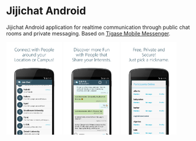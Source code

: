 # Jijichat Android #

Jijichat Android application for realtime communication through public chat rooms and private messaging. Based on [Tigase Mobile Messenger](https://projects.tigase.org/projects/tigase-mobilemessenger/ "Tigase Mobile Messenger").


<p float="left">
  <img src="/sc1.png" width="30%" />
  <img src="/sc2.png" width="30%" /> 
  <img src="/sc3.png" width="30%" />
</p>
